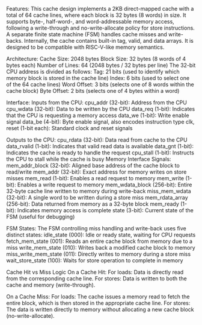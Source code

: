 Features:
This cache design implements a 2KB direct-mapped cache with a total of 64 cache lines, where each block is 32 bytes (8 words) in size. It supports byte-, half-word-, and word-addressable memory access, following a write-through and no-write-allocate policy for store instructions. A separate finite state machine (FSM) handles cache misses and write-backs. Internally, the cache contains built-in tag, valid, and data arrays. It is designed to be compatible with RISC-V-like memory semantics.

Architecture:
Cache Size: 2048 bytes
Block Size: 32 bytes (8 words of 4 bytes each)
Number of Lines: 64 (2048 bytes / 32 bytes per line)
The 32-bit CPU address is divided as follows:
Tag: 21 bits (used to identify which memory block is stored in the cache line)
Index: 6 bits (used to select one of the 64 cache lines)
Word Offset: 3 bits (selects one of 8 words within the cache block)
Byte Offset: 2 bits (selects one of 4 bytes within a word)

Interface:
Inputs from the CPU:
cpu_addr (32-bit): Address from the CPU
cpu_wdata (32-bit): Data to be written by the CPU
data_req (1-bit): Indicates that the CPU is requesting a memory access
data_we (1-bit): Write enable signal
data_be (4-bit): Byte enable signal, also encodes instruction type
clk, reset (1-bit each): Standard clock and reset signals

Outputs to the CPU:
cpu_rdata (32-bit): Data read from cache to the CPU
data_rvalid (1-bit): Indicates that valid read data is available
data_gnt (1-bit): Indicates the cache is ready to handle the request
cpu_stall (1-bit): Instructs the CPU to stall while the cache is busy
Memory Interface Signals:
mem_addr_block (32-bit): Aligned base address of the cache block to read/write
mem_addr (32-bit): Exact address for memory writes on store misses
mem_read (1-bit): Enables a read request to memory
mem_write (1-bit): Enables a write request to memory
mem_wdata_block (256-bit): Entire 32-byte cache line written to memory during write-back
miss_mem_wdata (32-bit): A single word to be written during a store miss
mem_rdata_array (256-bit): Data returned from memory as a 32-byte block
mem_ready (1-bit): Indicates memory access is complete
state (3-bit): Current state of the FSM (useful for debugging)

FSM States:
The FSM controlling miss handling and write-back uses five distinct states:
idle_state (000): Idle or ready state, waiting for CPU requests
fetch_mem_state (001): Reads an entire cache block from memory due to a miss
write_mem_state (010): Writes back a modified cache block to memory
miss_write_mem_state (011): Directly writes to memory during a store miss
wait_store_state (100): Waits for store operation to complete in memory

Cache Hit vs Miss Logic
On a Cache Hit:
For loads: Data is directly read from the corresponding cache line.
For stores: Data is written to both the cache and memory (write-through).

On a Cache Miss:
For loads: The cache issues a memory read to fetch the entire block, which is then stored in the appropriate cache line.
For stores: The data is written directly to memory without allocating a new cache block (no-write-allocate).
